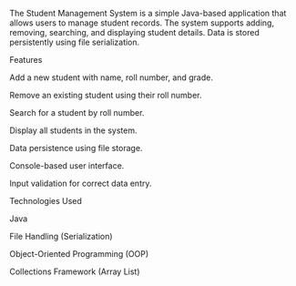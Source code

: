 The Student Management System is a simple Java-based application that allows users to manage student records. The system supports adding, removing, searching, and displaying student details. Data is stored persistently using file serialization.

Features

Add a new student with name, roll number, and grade.

Remove an existing student using their roll number.

Search for a student by roll number.

Display all students in the system.

Data persistence using file storage.

Console-based user interface.

Input validation for correct data entry.

Technologies Used

Java

File Handling (Serialization)

Object-Oriented Programming (OOP)

Collections Framework (Array List)

